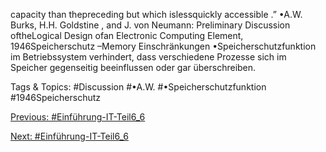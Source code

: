 capacity than thepreceding but which islessquickly accessible .”
•A.W. Burks, H.H. Goldstine , and J. von Neumann: Preliminary Discussion oftheLogical Design ofan Electronic 
Computing Element, 1946Speicherschutz –Memory Einschränkungen
•Speicherschutzfunktion im Betriebssystem verhindert, dass verschiedene Prozesse sich im Speicher 
gegenseitig beeinflussen oder gar überschreiben. 

   Tags & Topics:
   #Discussion
   #•A.W.
   #•Speicherschutzfunktion
   #1946Speicherschutz

[Previous: #Einführung-IT-Teil6_6](Einführung-IT-Teil6_6.md)

[Next: #Einführung-IT-Teil6_6](Einführung-IT-Teil6_6.md)